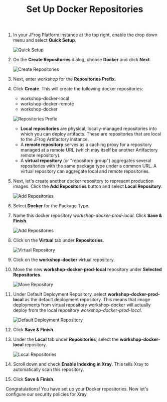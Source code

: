 ﻿---
title: "Set Up Docker Repositories"
chapter: false
weight: 29
pre: "<b>2.9 </b>"
---
   
1. In your JFrog Platform instance at the top right, enable the drop down menu and select **Quick Setup**.

    ![Quick Setup](/images/quick-setup.png)

2. On the **Create Repositories** dialog, choose **Docker** and click **Next**.

    ![Create Repositories](/images/create-repositories.png)

3. Next, enter _workshop_ for the **Repositories Prefix**. 
   
4. Click **Create**. This will create the following docker repositories:

    - workshop-docker-local
    - workshop-docker-remote
    - workshop-docker
    
    ![Repositories Prefix](/images/repositories-prefix.png)
    
    - **Local repositories** are physical, locally-managed repositories into which you can deploy artifacts. These are repositories that are local to the JFrog Artifactory instance.
    - A **remote repository** serves as a caching proxy for a repository managed at a remote URL (which may itself be another Artifactory remote repository). 
    - A **virtual repository** (or "repository group") aggregates several repositories with the same package type under a common URL. A virtual repository can aggregate local and remote repositories.

5. Next, let's create another docker repository to represent production images. Click the **Add Repositories** button and select **Local Repository**.

    ![Add Repositories](/images/add-repositories.png)

6. Select **Docker** for the Package Type.

7. Name this docker repository _workshop-docker-prod-local_. Click **Save & Finish**.

    ![Add Repositories](/images/new-local-repository.png)

8. Click on the **Virtual** tab under **Repositories**.

    ![Virtual Repository](/images/virtual-repository.png)

9. Click on the **workshop-docker** virtual repository.

10. Move the new **workshop-docker-prod-local** repository under **Selected Repositories**.

    ![Move Repository](/images/move-repository.png)

11. Under Default Deployment Repository, select **workshop-docker-prod-local** as the default deployment repository. This means that image deployments from virtual repository workshop-docker will actually deploy from the local repository _workshop-docker-prod-local_.

    ![Default Deployment Repository](/images/default-deployment-repository.png)

12. Click **Save & Finish**.

13. Under the **Local** tab under **Repositories**, select the **workshop-docker-local** repository.

    ![Local Repositories](/images/local-repositories.png)

14. Scroll down and check **Enable Indexing in Xray**. This tells Xray to automatically scan this repository.

15. Click **Save & Finish**.


Congratulations! You have set up your Docker repositories. Now let's configure our security policies for Xray.


